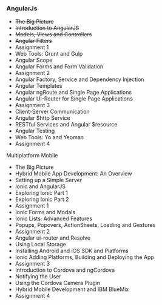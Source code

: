 ### AngularJs

* ~~The Big Picture~~
* ~~Introduction to AngularJS~~
* ~~Models, Views and Controllers~~
* ~~Angular Filters~~
* Assignment 1
* Web Tools: Grunt and Gulp
* Angular Scope
* Angular Forms and Form Validation
* Assignment 2
* Angular Factory, Service and Dependency Injection
* Angular Templates
* Angular ngRoute and Single Page Applications
* Angular UI-Router for Single Page Applications
* Assignment 3
* Client-Server Communication
* Angular $http Service
* RESTful Services and Angular $resource
* Angular Testing
* Web Tools: Yo and Yeoman
* Assignment 4

Multiplatform Mobile

* The Big Picture
* Hybrid Mobile App Development: An Overview
* Setting up a Simple Server
* Ionic and AngularJS
* Exploring Ionic Part 1
* Exploring Ionic Part 2
* Assignment 1
* Ionic Forms and Modals
* Ionic Lists: Advanced Features
* Popups, Popovers, ActionSheets, Loading and Gestures
* Assignment 2
* Angular ui-router and Resolve
* Using Local Storage
* Installing Android and iOS SDK and Platforms
* Ionic Adding Platforms, Building and Deploying the App
* Assignment 3
* Introduction to Cordova and ngCordova
* Notifying the User
* Using the Cordova Camera Plugin
* Hybrid Mobile Development and IBM BlueMix
* Assignment 4